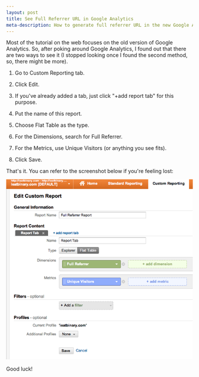 ```yaml
---
layout: post
title: See Full Referrer URL in Google Analytics
meta-description: How to generate full referrer URL in the new Google Analytics
---
```


Most of the tutorial on the web focuses on the old version of Google Analytics. So, after poking around Google Analytics, I found out that there are two ways to see it (I stopped looking once I found the second method, so, there might be more).

1. Go to Custom Reporting tab.

1. Click Edit.

1. If you've already added a tab, just click "+add report tab" for this purpose.

1. Put the name of this report.

1. Choose Flat Table as the type.

1. For the Dimensions, search for Full Referrer.

1. For the Metrics, use Unique Visitors (or anything you see fits).

1. Click Save.

That's it. You can refer to the screenshot below if you're feeling lost:

<img src="/images/posts/2012-01-21-ga.png" width="584">

Good luck!

